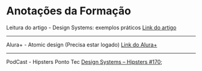 # Anotações da Formação

Leitura do artigo - Design Systems: exemplos práticos
[Link do artigo](https://www.alura.com.br/artigos/design-systems-exemplos-praticos?_gl=1*qqp5pg*_ga*MTI4OTcxMTkxMy4xNjc5MzMxNDMy*_ga_1EPWSW3PCS*MTcxNTg5ODU2NS4yMDguMS4xNzE1OTAwMzcwLjAuMC4w*_fplc*TE93VjVianpKMGZ1WTFNdll6RE9vJTJCbFhiNjhjYjYzaEdnbWxuNm1rQkNaTVBYUEtWZzc2MTEySjNOTVRpU1glMkI0SWJha0dPaXZGTXJNVkUwSDdNJTJGQ3VDbEQ0cU9wS1RDSWJsZmZZUWUlMkYzbDFDZlUwYzdRNlFyVWdCc1gzd2clM0QlM0Q.)

---

Alura+ - Atomic design
(Precisa estar logado)
[Link do Alura+](https://cursos.alura.com.br/extra/alura-mais/atomic-design-c865)

---

PodCast - Hipsters Ponto Tec
[Design Systems – Hipsters #170](https://www.hipsters.tech/design-systems-hipsters-170/);
